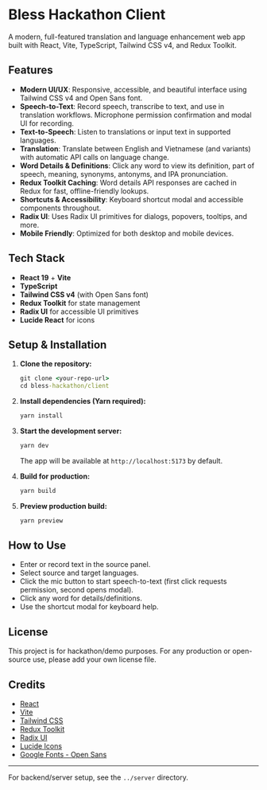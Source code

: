 # Bless Hackathon Client

A modern, full-featured translation and language enhancement web app built with React, Vite, TypeScript, Tailwind CSS v4, and Redux Toolkit.

## Features

- **Modern UI/UX**: Responsive, accessible, and beautiful interface using Tailwind CSS v4 and Open Sans font.
- **Speech-to-Text**: Record speech, transcribe to text, and use in translation workflows. Microphone permission confirmation and modal UI for recording.
- **Text-to-Speech**: Listen to translations or input text in supported languages.
- **Translation**: Translate between English and Vietnamese (and variants) with automatic API calls on language change.
- **Word Details & Definitions**: Click any word to view its definition, part of speech, meaning, synonyms, antonyms, and IPA pronunciation.
- **Redux Toolkit Caching**: Word details API responses are cached in Redux for fast, offline-friendly lookups.
- **Shortcuts & Accessibility**: Keyboard shortcut modal and accessible components throughout.
- **Radix UI**: Uses Radix UI primitives for dialogs, popovers, tooltips, and more.
- **Mobile Friendly**: Optimized for both desktop and mobile devices.

## Tech Stack

- **React 19** + **Vite**
- **TypeScript**
- **Tailwind CSS v4** (with Open Sans font)
- **Redux Toolkit** for state management
- **Radix UI** for accessible UI primitives
- **Lucide React** for icons

## Setup & Installation

1. **Clone the repository:**
   ```cmd
   git clone <your-repo-url>
   cd bless-hackathon/client
   ```

2. **Install dependencies (Yarn required):**
   ```cmd
   yarn install
   ```

3. **Start the development server:**
   ```cmd
   yarn dev
   ```
   The app will be available at `http://localhost:5173` by default.

4. **Build for production:**
   ```cmd
   yarn build
   ```

5. **Preview production build:**
   ```cmd
   yarn preview
   ```

## How to Use

- Enter or record text in the source panel.
- Select source and target languages.
- Click the mic button to start speech-to-text (first click requests permission, second opens modal).
- Click any word for details/definitions.
- Use the shortcut modal for keyboard help.

## License

This project is for hackathon/demo purposes. For any production or open-source use, please add your own license file.

## Credits
- [React](https://react.dev/)
- [Vite](https://vitejs.dev/)
- [Tailwind CSS](https://tailwindcss.com/)
- [Redux Toolkit](https://redux-toolkit.js.org/)
- [Radix UI](https://www.radix-ui.com/)
- [Lucide Icons](https://lucide.dev/)
- [Google Fonts - Open Sans](https://fonts.google.com/specimen/Open+Sans)

---

For backend/server setup, see the `../server` directory.

